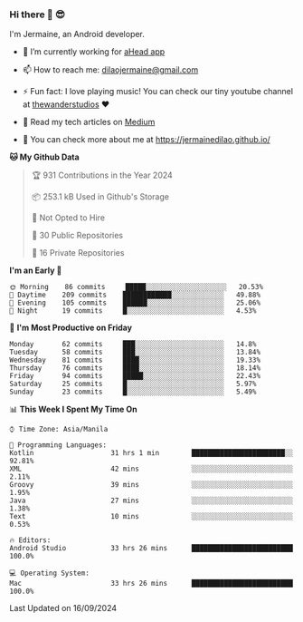 ### Hi there 👋 😎
I'm Jermaine, an Android developer.

- 🔭 I’m currently working for [aHead app](https://www.ahead-app.com/)

- 📫 How to reach me: dilaojermaine@gmail.com

- ⚡ Fun fact: I love playing music! You can check our tiny youtube channel at [thewanderstudios](https://www.youtube.com/thewanderstudios) ♥️

- 📖 Read my tech articles on [Medium](https://jermainedilao.medium.com/)

- 👀 You can check more about me at https://jermainedilao.github.io/

<!--
**jermainedilao/jermainedilao** is a ✨ _special_ ✨ repository because its `README.md` (this file) appears on your GitHub profile.

Here are some ideas to get you started:

- 🔭 I’m currently working on ...
- 🌱 I’m currently learning ...
- 👯 I’m looking to collaborate on ...
- 🤔 I’m looking for help with ...
- 💬 Ask me about ...
- 📫 How to reach me: ...
- 😄 Pronouns: ...
- ⚡ Fun fact: ...
-->

<!--START_SECTION:waka-->
**🐱 My Github Data** 

> 🏆 931 Contributions in the Year 2024
 > 
> 📦 253.1 kB Used in Github's Storage 
 > 
> 🚫 Not Opted to Hire
 > 
> 📜 30 Public Repositories 
 > 
> 🔑 16 Private Repositories  
 > 
**I'm an Early 🐤** 

```text
🌞 Morning    86 commits     █████░░░░░░░░░░░░░░░░░░░░   20.53% 
🌆 Daytime    209 commits    ████████████░░░░░░░░░░░░░   49.88% 
🌃 Evening    105 commits    ██████░░░░░░░░░░░░░░░░░░░   25.06% 
🌙 Night      19 commits     █░░░░░░░░░░░░░░░░░░░░░░░░   4.53%

```
📅 **I'm Most Productive on Friday** 

```text
Monday       62 commits     ███░░░░░░░░░░░░░░░░░░░░░░   14.8% 
Tuesday      58 commits     ███░░░░░░░░░░░░░░░░░░░░░░   13.84% 
Wednesday    81 commits     ████░░░░░░░░░░░░░░░░░░░░░   19.33% 
Thursday     76 commits     ████░░░░░░░░░░░░░░░░░░░░░   18.14% 
Friday       94 commits     █████░░░░░░░░░░░░░░░░░░░░   22.43% 
Saturday     25 commits     █░░░░░░░░░░░░░░░░░░░░░░░░   5.97% 
Sunday       23 commits     █░░░░░░░░░░░░░░░░░░░░░░░░   5.49%

```


📊 **This Week I Spent My Time On** 

```text
⌚︎ Time Zone: Asia/Manila

💬 Programming Languages: 
Kotlin                   31 hrs 1 min        ███████████████████████░░   92.81% 
XML                      42 mins             ░░░░░░░░░░░░░░░░░░░░░░░░░   2.11% 
Groovy                   39 mins             ░░░░░░░░░░░░░░░░░░░░░░░░░   1.95% 
Java                     27 mins             ░░░░░░░░░░░░░░░░░░░░░░░░░   1.38% 
Text                     10 mins             ░░░░░░░░░░░░░░░░░░░░░░░░░   0.53%

🔥 Editors: 
Android Studio           33 hrs 26 mins      █████████████████████████   100.0%

💻 Operating System: 
Mac                      33 hrs 26 mins      █████████████████████████   100.0%

```


 Last Updated on 16/09/2024
<!--END_SECTION:waka-->
